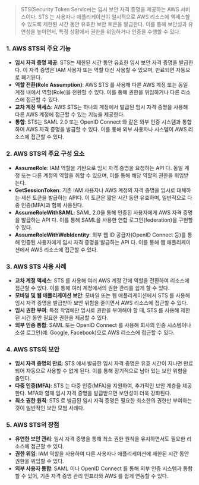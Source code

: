 

> STS(Security Token Service)는 임시 보안 자격 증명을 제공하는 AWS 서비스이다. STS 는 사용자나 애플리케이션이 일시적으로 AWS 리소스에 액세스할 수 있도록 제한된 시간 동안 유효한 보안 토큰을 발급한다. 이를 통해 보안성과 유연성을 높이면서, 특정 상황에서 권한을 위임하거나 인증을 수행할 수 있다.

### 1. AWS STS의 주요 기능
- **임시 자격 증명 제공**: STS는 제한된 시간 동안 유효한 임시 보안 자격 증명을 발급한다. 이 자격 증명은 IAM 사용자 또는 역할 대신 사용할 수 있으며, 만료되면 자동으로 폐기된다.
- **역할 전환(Role Assumption)**: AWS STS 를 사용해 다른 AWS 계정 또는 동일 계정 내에서 역할(Role)을 전환할 수 있다. 이를 통해 권한을 위임하거나 다른 리소스에 접근할 수 있다.
- **교차 계정 액세스**: AWS STS는 하나의 계정에서 발급된 임시 자격 증명을 사용해 다른 AWS 계정에 접근할 수 있는 기능을 제공한다.
- **통합**: STS는 SAML 2.0 또는 OpenID Connect 와 같은 외부 인증 시스템과 통합하여 AWS 자격 증명을 발급할 수 있다. 이를 통해 외부 사용자나 시스템이 AWS 리소스에 접근할 수 있다.

### 2. AWS STS의 주요 구성 요소
- **AssumeRole**: IAM 역할을 기반으로 임시 자격 증명을 요청하는 API 다. 동일 계정 또는 다른 계정의 역할을 취할 수 있으며, 이를 통해 해당 역할의 권한을 위임받는다.
- **GetSessionToken**: 기존 IAM 사용자나 AWS 계정의 자격 증명을 임시로 대체하는 세션 토큰을 발급하는 API다. 이 토큰은 짧은 시간 동안 유효하며, 일반적으로 다중 인증(MFA)과 함께 사용된다.
- **AssumeRoleWithSAML**: SAML 2.0을 통해 인증된 사용자에게 AWS 자격 증명을 발급하는 API 다. 이를 통해 SAML을 사용한 연합 로그인(federation)을 구현할 수 있다.
- **AssumeRoleWithWebIdentity**: 외부 웹 ID 공급자(OpenID Connect 등)를 통해 인증된 사용자에게 임시 자격 증명을 발급하는 API 다. 이를 통해 웹 애플리케이션에서 AWS 리소스에 접근할 수 있다.

### 3. AWS STS 사용 사례
- **교차 계정 액세스**: STS 를 사용해 여러 AWS 계정 간에 역할을 전환하여 리소스에 접근할 수 있다. 이를 통해 여러 계정에서의 권한 관리를 쉽게 할 수 있다.
- **모바일 및 웹 애플리케이션 보안**: 모바일 또는 웹 애플리케이션에서 STS 를 사용해 임시 자격 증명을 발급받아 보안 위험을 줄이면서 AWS 리소스에 접근할 수 있다.
- **임시 권한 부여**: 특정 작업에만 임시로 권한을 부여해야 할 때, STS 를 사용해 제한된 시간 동안 필요한 권한을 제공할 수 있다.
- **외부 인증 통합**: SAML 또는 OpenID Connect 를 사용해 회사의 인증 시스템이나 소셜 로그인(예: Google, Facebook)으로 AWS 리소스에 접근할 수 있다.

### 4. AWS STS의 보안
- **임시 자격 증명의 만료**: STS 에서 발급한 임시 자격 증명은 유효 시간이 지나면 만료되어 자동으로 사용할 수 없게 된다. 이를 통해 장기적으로 남아 있는 보안 위험을 줄인다.
- **다중 인증(MFA)**: STS 는 다중 인증(MFA)을 지원하여, 추가적인 보안 계층을 제공한다. MFA와 함께 임시 자격 증명을 발급받으면 보안성이 더욱 강화된다.
- **최소 권한 원칙**: STS 로 발급된 임시 자격 증명은 필요한 최소한의 권한만 부여하는 것이 일반적인 보안 모범 사례다.

### 5. AWS STS의 장점
- **유연한 보안 관리**: 임시 자격 증명을 통해 최소 권한 원칙을 유지하면서도 필요한 리소스에 접근할 수 있다.
- **권한 위임**: IAM 역할을 사용하여 다른 사용자나 애플리케이션에 제한된 시간 동안 권한을 위임할 수 있다.
- **외부 사용자 통합**: SAML 이나 OpenID Connect 를 통해 외부 인증 시스템과 통합할 수 있어, 기존 자격 증명 관리 인프라와 AWS 를 쉽게 연동할 수 있다.


